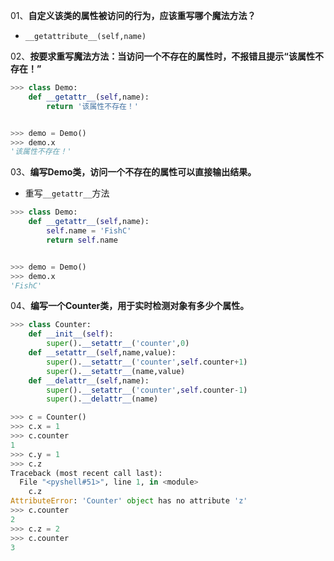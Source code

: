 01、**自定义该类的属性被访问的行为，应该重写哪个魔法方法？**
- `__getattribute__(self,name)`

02、**按要求重写魔法方法：当访问一个不存在的属性时，不报错且提示“该属性不存在！”**
```python
>>> class Demo:
	def __getattr__(self,name):
		return '该属性不存在！'


>>> demo = Demo()
>>> demo.x
'该属性不存在！'
```
03、**编写Demo类，访问一个不存在的属性可以直接输出结果。**
- 重写`__getattr__`方法

```python
>>> class Demo:
	def __getattr__(self,name):
		self.name = 'FishC'
		return self.name


>>> demo = Demo()
>>> demo.x
'FishC'
```
04、**编写一个Counter类，用于实时检测对象有多少个属性。**

```python
>>> class Counter:
	def __init__(self):
		super().__setattr__('counter',0)
	def __setattr__(self,name,value):
		super().__setattr__('counter',self.counter+1)
		super().__setattr__(name,value)
	def __delattr__(self,name):
		super().__setattr__('counter',self.counter-1)
		super().__delattr__(name)

>>> c = Counter()
>>> c.x = 1
>>> c.counter
1
>>> c.y = 1
>>> c.z
Traceback (most recent call last):
  File "<pyshell#51>", line 1, in <module>
    c.z
AttributeError: 'Counter' object has no attribute 'z'
>>> c.counter
2
>>> c.z = 2
>>> c.counter
3
```
